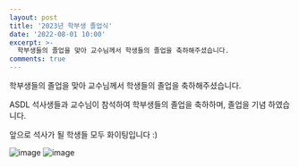 ```yaml
---
layout: post
title: '2023년 학부생 졸업식'
date: '2022-08-01 10:00'
excerpt: >-
  학부생들의 졸업을 맞아 교수님께서 학생들의 졸업을 축하해주셨습니다.
comments: true
---
```

학부생들의 졸업을 맞아 교수님께서 학생들의 졸업을 축하해주셨습니다.

ASDL 석사생들과 교수님이 참석하여 학부생들의 졸업을 축하하며, 졸업을 기념 하였습니다.

앞으로 석사가 될 학생들 모두 화이팅입니다 :)

![image](https://user-images.githubusercontent.com/80964488/219525364-fe4d7765-ab45-4d60-9bf1-2861fe0c5abf.png)
![image](https://user-images.githubusercontent.com/80964488/219525306-ecbc5bd6-5162-4f03-b836-449d2149274e.png)

